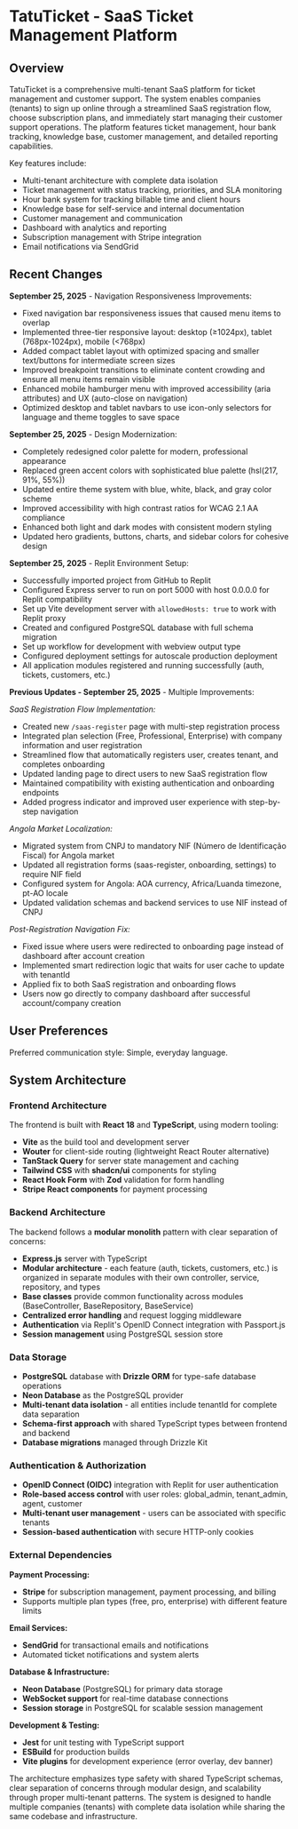 # TatuTicket - SaaS Ticket Management Platform

## Overview

TatuTicket is a comprehensive multi-tenant SaaS platform for ticket management and customer support. The system enables companies (tenants) to sign up online through a streamlined SaaS registration flow, choose subscription plans, and immediately start managing their customer support operations. The platform features ticket management, hour bank tracking, knowledge base, customer management, and detailed reporting capabilities.

Key features include:
- Multi-tenant architecture with complete data isolation
- Ticket management with status tracking, priorities, and SLA monitoring
- Hour bank system for tracking billable time and client hours
- Knowledge base for self-service and internal documentation  
- Customer management and communication
- Dashboard with analytics and reporting
- Subscription management with Stripe integration
- Email notifications via SendGrid

## Recent Changes

**September 25, 2025** - Navigation Responsiveness Improvements:
- Fixed navigation bar responsiveness issues that caused menu items to overlap
- Implemented three-tier responsive layout: desktop (≥1024px), tablet (768px-1024px), mobile (<768px)
- Added compact tablet layout with optimized spacing and smaller text/buttons for intermediate screen sizes
- Improved breakpoint transitions to eliminate content crowding and ensure all menu items remain visible
- Enhanced mobile hamburger menu with improved accessibility (aria attributes) and UX (auto-close on navigation)
- Optimized desktop and tablet navbars to use icon-only selectors for language and theme toggles to save space

**September 25, 2025** - Design Modernization:
- Completely redesigned color palette for modern, professional appearance
- Replaced green accent colors with sophisticated blue palette (hsl(217, 91%, 55%))
- Updated entire theme system with blue, white, black, and gray color scheme
- Improved accessibility with high contrast ratios for WCAG 2.1 AA compliance
- Enhanced both light and dark modes with consistent modern styling
- Updated hero gradients, buttons, charts, and sidebar colors for cohesive design

**September 25, 2025** - Replit Environment Setup:
- Successfully imported project from GitHub to Replit
- Configured Express server to run on port 5000 with host 0.0.0.0 for Replit compatibility
- Set up Vite development server with `allowedHosts: true` to work with Replit proxy
- Created and configured PostgreSQL database with full schema migration
- Set up workflow for development with webview output type
- Configured deployment settings for autoscale production deployment
- All application modules registered and running successfully (auth, tickets, customers, etc.)

**Previous Updates - September 25, 2025** - Multiple Improvements:

*SaaS Registration Flow Implementation:*
- Created new `/saas-register` page with multi-step registration process
- Integrated plan selection (Free, Professional, Enterprise) with company information and user registration
- Streamlined flow that automatically registers user, creates tenant, and completes onboarding
- Updated landing page to direct users to new SaaS registration flow
- Maintained compatibility with existing authentication and onboarding endpoints
- Added progress indicator and improved user experience with step-by-step navigation

*Angola Market Localization:*
- Migrated system from CNPJ to mandatory NIF (Número de Identificação Fiscal) for Angola market
- Updated all registration forms (saas-register, onboarding, settings) to require NIF field
- Configured system for Angola: AOA currency, Africa/Luanda timezone, pt-AO locale
- Updated validation schemas and backend services to use NIF instead of CNPJ

*Post-Registration Navigation Fix:*
- Fixed issue where users were redirected to onboarding page instead of dashboard after account creation
- Implemented smart redirection logic that waits for user cache to update with tenantId
- Applied fix to both SaaS registration and onboarding flows
- Users now go directly to company dashboard after successful account/company creation

## User Preferences

Preferred communication style: Simple, everyday language.

## System Architecture

### Frontend Architecture
The frontend is built with **React 18** and **TypeScript**, using modern tooling:
- **Vite** as the build tool and development server
- **Wouter** for client-side routing (lightweight React Router alternative)
- **TanStack Query** for server state management and caching
- **Tailwind CSS** with **shadcn/ui** components for styling
- **React Hook Form** with **Zod** validation for form handling
- **Stripe React components** for payment processing

### Backend Architecture
The backend follows a **modular monolith** pattern with clear separation of concerns:
- **Express.js** server with TypeScript
- **Modular architecture** - each feature (auth, tickets, customers, etc.) is organized in separate modules with their own controller, service, repository, and types
- **Base classes** provide common functionality across modules (BaseController, BaseRepository, BaseService)
- **Centralized error handling** and request logging middleware
- **Authentication** via Replit's OpenID Connect integration with Passport.js
- **Session management** using PostgreSQL session store

### Data Storage
- **PostgreSQL** database with **Drizzle ORM** for type-safe database operations
- **Neon Database** as the PostgreSQL provider
- **Multi-tenant data isolation** - all entities include tenantId for complete data separation
- **Schema-first approach** with shared TypeScript types between frontend and backend
- **Database migrations** managed through Drizzle Kit

### Authentication & Authorization
- **OpenID Connect (OIDC)** integration with Replit for user authentication
- **Role-based access control** with user roles: global_admin, tenant_admin, agent, customer
- **Multi-tenant user management** - users can be associated with specific tenants
- **Session-based authentication** with secure HTTP-only cookies

### External Dependencies

**Payment Processing:**
- **Stripe** for subscription management, payment processing, and billing
- Supports multiple plan types (free, pro, enterprise) with different feature limits

**Email Services:**
- **SendGrid** for transactional emails and notifications
- Automated ticket notifications and system alerts

**Database & Infrastructure:**
- **Neon Database** (PostgreSQL) for primary data storage
- **WebSocket support** for real-time database connections
- **Session storage** in PostgreSQL for scalable session management

**Development & Testing:**
- **Jest** for unit testing with TypeScript support
- **ESBuild** for production builds
- **Vite plugins** for development experience (error overlay, dev banner)

The architecture emphasizes type safety with shared TypeScript schemas, clear separation of concerns through modular design, and scalability through proper multi-tenant patterns. The system is designed to handle multiple companies (tenants) with complete data isolation while sharing the same codebase and infrastructure.
